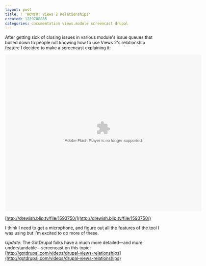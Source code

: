 ```yaml
---
layout: post
title: ! 'HOWTO: Views 2 Relationships'
created: 1229708885
categories: documentation views.module screencast drupal
---
```


After getting sick of closing issues in various module's issue queues that boiled down to people not knowing how to use Views 2's relationship feature I decided to make a screencast explaining it:

<embed src="http://blip.tv/play/AeHlD5KoWg" type="application/x-shockwave-flash" width="640" height="510" allowscriptaccess="always" allowfullscreen="true"></embed>

[http://drewish.blip.tv/file/1593750/](http://drewish.blip.tv/file/1593750/)


I think I need to get a microphone, and figure out all the features of the tool I was using but I'm excited to do more of these.



*Update:* The GotDrupal folks have a much more detailed—and more understandable—screencast on this topic: [http://gotdrupal.com/videos/drupal-views-relationships](http://gotdrupal.com/videos/drupal-views-relationships)

